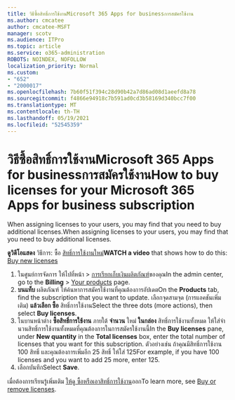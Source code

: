```yaml
---
title: วิธีซื้อสิทธิ์การใช้งานMicrosoft 365 Apps for businessการสมัครใช้งาน
ms.author: cmcatee
author: cmcatee-MSFT
manager: scotv
ms.audience: ITPro
ms.topic: article
ms.service: o365-administration
ROBOTS: NOINDEX, NOFOLLOW
localization_priority: Normal
ms.custom:
- "652"
- "2000017"
ms.openlocfilehash: 7b60f51f394c28d90b42a7d86ad08d1aeefd8a78
ms.sourcegitcommit: f4866e94918c7b591ad0cd3b58169d340bcc7f00
ms.translationtype: MT
ms.contentlocale: th-TH
ms.lasthandoff: 05/19/2021
ms.locfileid: "52545359"
---
```

# <a name="how-to-buy-licenses-for-your-microsoft-365-apps-for-business-subscription"></a><span data-ttu-id="77f18-102">วิธีซื้อสิทธิ์การใช้งานMicrosoft 365 Apps for businessการสมัครใช้งาน</span><span class="sxs-lookup"><span data-stu-id="77f18-102">How to buy licenses for your Microsoft 365 Apps for business subscription</span></span>

<span data-ttu-id="77f18-103">When assigning licenses to your users, you may find that you need to buy additional licenses.</span><span class="sxs-lookup"><span data-stu-id="77f18-103">When assigning licenses to your users, you may find that you need to buy additional licenses.</span></span>

<span data-ttu-id="77f18-104">**ดูวิดีโอแสดง** วิธีการ: ซื้อ [สิทธิ์การใช้งานใหม่](https://go.microsoft.com/fwlink/p/?linkid=2154857)</span><span class="sxs-lookup"><span data-stu-id="77f18-104">**WATCH a video** that shows how to do this: [Buy new licenses](https://go.microsoft.com/fwlink/p/?linkid=2154857)</span></span>
  
1. <span data-ttu-id="77f18-105">ในศูนย์การจัดการ ให้ไปที่หน้า  >  [การเรียกเก็บเงินผลิตภัณฑ์](https://go.microsoft.com/fwlink/p/?linkid=842054)ของคุณ</span><span class="sxs-lookup"><span data-stu-id="77f18-105">In the admin center, go to the **Billing** > [Your products](https://go.microsoft.com/fwlink/p/?linkid=842054) page.</span></span>
2. <span data-ttu-id="77f18-106">**บนแท็บ** ผลิตภัณฑ์ ให้ค้นหาการสมัครใช้งานที่คุณต้องการอัปเดต</span><span class="sxs-lookup"><span data-stu-id="77f18-106">On the **Products** tab, find the subscription that you want to update.</span></span> <span data-ttu-id="77f18-107">เลือกจุดสามจุด (การแอคชันเพิ่มเติม) **แล้วเลือก ซื้อ** สิทธิ์การใช้งาน</span><span class="sxs-lookup"><span data-stu-id="77f18-107">Select the three dots (more actions), then select **Buy licenses**.</span></span>
3. <span data-ttu-id="77f18-108">ในบานหน้าต่าง **ซื้อสิทธิ์การใช้งาน** ภายใต้ **จํานวน** ใหม่ **ในกล่อง** สิทธิ์การใช้งานทั้งหมด ให้ใส่จํานวนสิทธิ์การใช้งานทั้งหมดที่คุณต้องการในการสมัครใช้งานนี้</span><span class="sxs-lookup"><span data-stu-id="77f18-108">In the **Buy licenses** pane, under **New quantity** in the **Total licenses** box, enter the total number of licenses that you want for this subscription.</span></span> <span data-ttu-id="77f18-109">ตัวอย่างเช่น ถ้าคุณมีสิทธิ์การใช้งาน 100 สิทธิ์ และคุณต้องการเพิ่มอีก 25 สิทธิ์ ให้ใส่ 125</span><span class="sxs-lookup"><span data-stu-id="77f18-109">For example, if you have 100 licenses and you want to add 25 more, enter 125.</span></span>
4. <span data-ttu-id="77f18-110">เลือกบันทึก</span><span class="sxs-lookup"><span data-stu-id="77f18-110">Select **Save**.</span></span>

<span data-ttu-id="77f18-111">เมื่อต้องการเรียนรู้เพิ่มเติม [ให้ดู ซื้อหรือเอาสิทธิ์การใช้งาน](/microsoft-365/commerce/licenses/buy-licenses)ออก</span><span class="sxs-lookup"><span data-stu-id="77f18-111">To learn more, see [Buy or remove licenses](/microsoft-365/commerce/licenses/buy-licenses).</span></span>